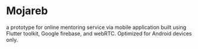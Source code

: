 # Mojareb
a prototype for online mentoring service via mobile application built using Flutter toolkit, Google firebase, and webRTC.
Optimized for Android devices only.
